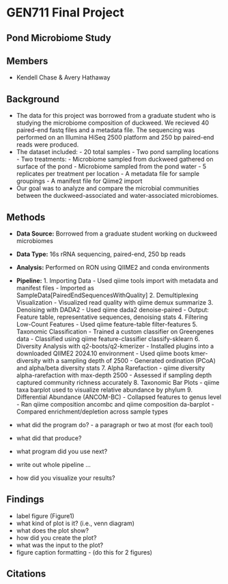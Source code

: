 # GEN711 Final Project
## Pond Microbiome Study

## Members 
- Kendell Chase & Avery Hathaway

## Background
- The data for this project was borrowed from a graduate student who is studying the microbiome composition of duckweed. We recieved 40 paired-end fastq files and a metadata file. The sequencing was performed on an Illumina HiSeq 2500 platform and 250 bp paired-end reads were produced. 
- The dataset included:
        - 20 total samples
        - Two pond sampling locations
        - Two treatments:
                  - Microbiome sampled from duckweed gathered on surface of the pond
                  - Microbiome sampled from the pond water
        - 5 replicates per treatment per location
        - A metadata file for sample groupings
        - A manifest file for Qiime2 import
- Our goal was to analyze and compare the microbial communities between the duckweed-associated and water-associated microbiomes.

## Methods
- **Data Source:** Borrowed from a graduate student working on duckweed microbiomes
- **Data Type:** 16s rRNA sequencing, paired-end, 250 bp reads
- **Analysis:** Performed on RON using QIIME2 and conda environments
- **Pipeline:**
        1. Importing Data
                  - Used qiime tools import with metadata and manifest files
                  - Imported as SampleData[PairedEndSequencesWithQuality]
        2. Demultiplexing Visualization
                  - Visualized read quality with qiime demux summarize
        3. Denoising with DADA2
                  - Used qiime dada2 denoise-paired
                  - Output: Feature table, representative sequences, denoising stats
        4. Filtering Low-Count Features
                  - Used qiime feature-table filter-features
        5. Taxonomic Classification
                  - Trained a custom classifier on Greengenes data
                  - Classified using qiime feature-classifier classify-sklearn
        6. Diversity Analysis with q2-boots/q2-kmerizer
                  - Installed plugins into a downloaded QIIME2 2024.10 environment
                  - Used qiime boots kmer-diversity with a sampling depth of 2500
                  - Generated ordination (PCoA) and alpha/beta diversity stats
        7. Alpha Rarefaction
                  - qiime diversity alpha-rarefaction with max-depth 2500
                  - Assessed if sampling depth captured community richness accurately
        8. Taxonomic Bar Plots
                  - qiime taxa barplot used to visualize relative abundance by phylum
        9. Differential Abundance (ANCOM-BC)
                  - Collapsed features to genus level
                  - Ran qiime composition ancombc and qiime composition da-barplot
                  - Compared enrichment/depletion across sample types
  
- what did the program do?
        - a paragraph or two at most (for each tool)
- what did that produce?
- what program did you use next?
- write out whole pipeline ...
- how did you visualize your results?

## Findings
- label figure (Figure1)
- what kind of plot is it? (i.e., venn diagram)
- what does the plot show? 
- how did you create the plot?
- what was the input to the plot?
- figure caption formatting
       - (do this for 2 figures)

## Citations
